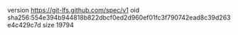 version https://git-lfs.github.com/spec/v1
oid sha256:554e394b944818b822dbcf0ed2d960ef01fc3f790742ead8c39d263e4c429c7d
size 19794
